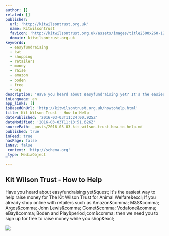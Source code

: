 ```yaml
---
author: []
related: []
publisher:
  url: 'http://kitwilsontrust.org.uk'
  name: Kitwilsontrust
  favicon: 'http://kitwilsontrust.org.uk/assets/images/title2500x260-124-246x128-2.png'
  domain: kitwilsontrust.org.uk
keywords:
  - easyfundraising
  - kwt
  - shopping
  - retailers
  - money
  - raise
  - amazon
  - boden
  - free
  - org
description: "Have you heard about easyfundraising yet? It's the easiest way to help raise money for The Kit Wilson Trust for Animal Welfare! If you already shop online with retailers such as Amazon, M&S, Argos, John Lewis, Comet, Vodafone, eBay, Boden and Play.com, then we need you to sign up for free to raise money while you shop!"
inLanguage: en
app_links: []
isBasedOnUrl: 'http://kitwilsontrust.org.uk/howtohelp.html'
title: Kit Wilson Trust - How to Help
datePublished: '2016-03-03T11:24:00.925Z'
dateModified: '2016-03-03T11:13:51.626Z'
sourcePath: _posts/2016-03-03-kit-wilson-trust-how-to-help.md
published: true
inFeed: true
hasPage: false
inNav: false
_context: 'http://schema.org'
_type: MediaObject

---
```

<article style=""><h1>Kit Wilson Trust - How to Help</h1><p>Have you heard about easyfundraising yet&amp;quest; It's the easiest way to help raise money for The Kit Wilson Trust for Animal Welfare&amp;excl; If you already shop online with retailers such as Amazon&amp;comma; M&amp;S&amp;comma; Argos&amp;comma; John Lewis&amp;comma; Comet&amp;comma; Vodafone&amp;comma; eBay&amp;comma; Boden and Play&amp;period;com&amp;comma; then we need you to sign up for free to raise money while you shop&amp;excl;</p><img src="http://kitwilsontrust.org.uk/assets/images/title2500x260-124.png" /></article>